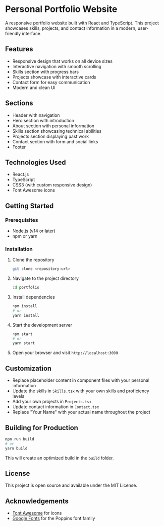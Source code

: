 # Personal Portfolio Website

A responsive portfolio website built with React and TypeScript. This project showcases skills, projects, and contact information in a modern, user-friendly interface.

## Features

- Responsive design that works on all device sizes
- Interactive navigation with smooth scrolling
- Skills section with progress bars
- Projects showcase with interactive cards
- Contact form for easy communication
- Modern and clean UI

## Sections

- Header with navigation
- Hero section with introduction
- About section with personal information
- Skills section showcasing technical abilities
- Projects section displaying past work
- Contact section with form and social links
- Footer

## Technologies Used

- React.js
- TypeScript
- CSS3 (with custom responsive design)
- Font Awesome icons

## Getting Started

### Prerequisites

- Node.js (v14 or later)
- npm or yarn

### Installation

1. Clone the repository
   ```bash
   git clone <repository-url>
   ```

2. Navigate to the project directory
   ```bash
   cd portfolio
   ```

3. Install dependencies
   ```bash
   npm install
   # or
   yarn install
   ```

4. Start the development server
   ```bash
   npm start
   # or
   yarn start
   ```

5. Open your browser and visit `http://localhost:3000`

## Customization

- Replace placeholder content in component files with your personal information
- Update the skills in `Skills.tsx` with your own skills and proficiency levels
- Add your own projects in `Projects.tsx`
- Update contact information in `Contact.tsx`
- Replace "Your Name" with your actual name throughout the project

## Building for Production

```bash
npm run build
# or
yarn build
```

This will create an optimized build in the `build` folder.

## License

This project is open source and available under the MIT License.

## Acknowledgements

- [Font Awesome](https://fontawesome.com/) for icons
- [Google Fonts](https://fonts.google.com/) for the Poppins font family
